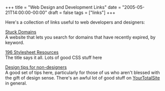 +++
title = "Web Design and Development Links"
date = "2005-05-21T14:00:00-00:00"
draft = false
tags = ["links"]
+++

Here's a collection of links useful to web developers and designers: <p>
<a href="http://www.stuckdomains.com" target="_parent">Stuck
Domains</a><br/> A website that lets you search for domains that have
recently expired, by keyword. </p> <p>
<a href="http://www.cbel.com/style_sheets/" target="_parent">196
Stylesheet Resources</a><br/> The title says it all. Lots of good CSS
stuff here </p>

<p>
<a href="http://www.yourtotalsite.com/archives/visual_design/simple_design_tips_for_no/Default.aspx" target="_parent">Design
tips for non-designers</a><br/> A good set of tips here, particularly
for those of us who aren't blessed with the gift of design sense.
There's an awful lot of good stuff on
<a href="http://www.yourtotalsite.com" target="_parent">YourTotalSite</a>
in general. </p>

